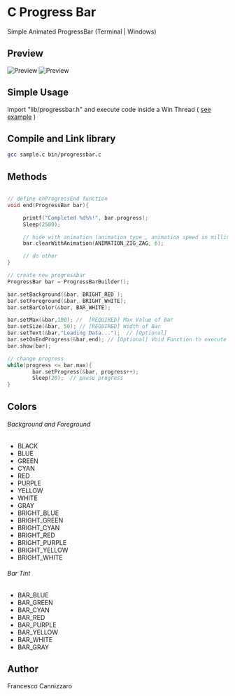 # C Progress Bar
Simple Animated ProgressBar (Terminal | Windows)

## Preview
![Preview](https://github.com/FrancisCan/CProgressBar/blob/master/preview/preview.gif)
![Preview](https://github.com/FrancisCan/CProgressBar/blob/master/preview/preview1.gif)

## Simple Usage
import "lib/progressbar.h" and execute code inside a Win Thread ( [see example](https://github.com/FrancisCan/CProgressBar/blob/master/example.c) )


## Compile and Link library
```bash
gcc sample.c bin/progressbar.c
```

## Methods
```C

// define onProgressEnd function
void end(ProgressBar bar){

     printf("Completed %d%%!", bar.progress);
     Sleep(2500);

     // hide with animation (animation type , animation speed in milliseconds)
     bar.clearWithAnimation(ANIMATION_ZIG_ZAG, 6);

     // do other
}

// create new progressbar
ProgressBar bar = ProgressBarBuilder();

bar.setBackground(&bar, BRIGHT_RED );
bar.setForeground(&bar, BRIGHT_WHITE);
bar.setBarColor(&bar, BAR_WHITE);

bar.setMax(&bar,100); //  [REQUIRED] Max Value of Bar
bar.setSize(&bar, 50); // [REQUIRED] Width of Bar
bar.setText(&bar,"Loading Data...");  // [Optional]
bar.setOnEndProgress(&bar,end); // [Optional] Void Function to execute at the end of progress
bar.show(bar);

// change progress
while(progress <= bar.max){
		bar.setProgress(&bar, progress++);
		Sleep(20);  // pause progress
}
```

## Colors

###### Background and Foreground

* BLACK
* BLUE
* GREEN
* CYAN
* RED
* PURPLE
* YELLOW
* WHITE
* GRAY
* BRIGHT_BLUE
* BRIGHT_GREEN
* BRIGHT_CYAN
* BRIGHT_RED
* BRIGHT_PURPLE
* BRIGHT_YELLOW
* BRIGHT_WHITE

###### Bar Tint

* BAR_BLUE
* BAR_GREEN
* BAR_CYAN
* BAR_RED
* BAR_PURPLE
* BAR_YELLOW
* BAR_WHITE
* BAR_GRAY

## Author
Francesco Cannizzaro

